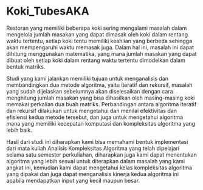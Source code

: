 # Koki_TubesAKA

Restoran yang memiliki beberapa koki sering mengalami masalah dalam mengelola jumlah masakan yang dapat dimasak oleh koki dalam rentang waktu tertentu, setiap koki tentu memiliki keahlian yang berbeda sehingga akan mempengaruhi waktu memasak juga. Dalam hal ini, masalah ini dapat dihitung menggunakan matematika, yang mana jumlah masakan yang dapat dibuat oleh setiap koki dalam rentang waktu tertentu dimodelkan dalam bentuk matriks.

Studi yang kami jalankan memiliki tujuan untuk menganalisis dan membandingkan dua metode algoritma, yaitu iteratif dan rekursif, masalah yang sudah dijelaskan sebelumnya akan diselesaikan dengan cara menghitung jumlah masakan yang bisa dihasilkan oleh masing-masing koki memakai perkalian dua buah matriks. Perbandingan antara algoritma iteratif dan rekursif dilakukan untuk mengetahui dan menilai efektivitas dan efisiensi kedua metode tersebut, dan juga untuk mengetahui algoritma mana yang memiliki kecepatan komputasi dan kompleksitas algoritma yang lebih baik.

Hasil dari studi ini diharapkan kami bisa memahami bentuk implementasi dari mata kuliah Analisis Kompleksitas Algoritma yang telah dipelajari selama satu semester perkuliahan, diharapkan juga kami dapat menentukan algoritma yang lebih sesuai untuk diterapkan dalam masalah yang kami angkat ini, kemudian kami dapat mengetahui kelas kompleksitas algoritma yang dipakai dan juga dapat menganalisis kinerja kedua algoritma ini apabila mendapatkan input yang kecil maupun besar.
